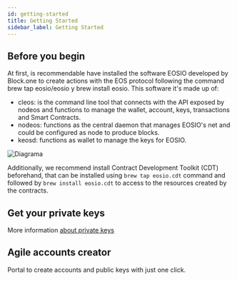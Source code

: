 ```yaml
---
id: getting-started
title: Getting Started
sidebar_label: Getting Started
---
```


## Before you begin

At first, is recommendable have installed the software EOSIO developed by Block.one to create actions with the EOS protocol following the command brew tap eosio/eosio y brew install eosio. This software it's made up of:

- cleos: is the command line tool that connects with the API exposed by nodeos and functions to manage the wallet, account, keys, transactions and Smart Contracts.
- nodeos: functions as the central daemon that manages EOSIO's net and could be configured as node to produce blocks.
- keosd: functions as wallet to manage the keys for EOSIO.

![Diagrama](https://es.latamlink.io/img/diagramas/cleos.png)

Additionally, we recommend install Contract Development Toolkit (CDT) beforehand, that can be installed using `brew tap eosio.cdt` command and followed by `brew install eosio.cdt` to access to the resources created by the contracts.

## Get your private keys

More information [about private keys](https://guide.eoscostarica.io/docs/eos-learn/private-keys)

## Agile accounts creator

Portal to create accounts and public keys with just one click.
